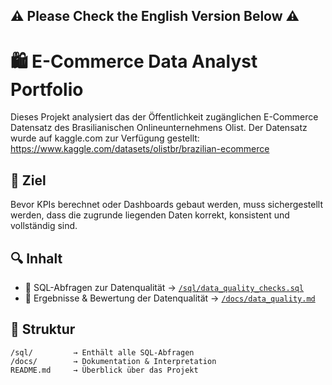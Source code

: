 
## :warning: Please Check the English Version Below :warning:

# 🛍️ E-Commerce Data Analyst Portfolio

Dieses Projekt analysiert das der Öffentlichkeit zugänglichen E-Commerce Datensatz des Brasilianischen Onlineunternehmens Olist. Der Datensatz wurde auf kaggle.com zur Verfügung gestellt: https://www.kaggle.com/datasets/olistbr/brazilian-ecommerce

## 📌 Ziel
Bevor KPIs berechnet oder Dashboards gebaut werden, muss sichergestellt werden, dass die zugrunde liegenden Daten korrekt, konsistent und vollständig sind.

## 🔍 Inhalt

- 🔎 SQL-Abfragen zur Datenqualität → [`/sql/data_quality_checks.sql`](sql/data_quality_checks.sql)
- 📝 Ergebnisse & Bewertung der Datenqualität → [`/docs/data_quality.md`](docs/data_quality.md)

## 📂 Struktur

```plaintext
/sql/         → Enthält alle SQL-Abfragen  
/docs/        → Dokumentation & Interpretation  
README.md     → Überblick über das Projekt
